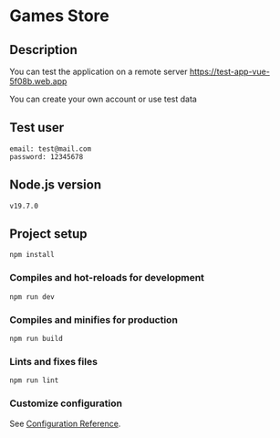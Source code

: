 # Games Store

## Description

You can test the application on a remote server <https://test-app-vue-5f08b.web.app>

You can create your own account or use test data

## Test user

```
email: test@mail.com
password: 12345678
```

## Node.js version

```
v19.7.0
```

## Project setup

```
npm install
```

### Compiles and hot-reloads for development

```
npm run dev
```

### Compiles and minifies for production

```
npm run build
```

### Lints and fixes files

```
npm run lint
```

### Customize configuration

See [Configuration Reference](https://cli.vuejs.org/config/).

